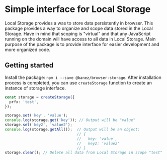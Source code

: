 # Simple interface for Local Storage

Local Storage provides a was to store data persistently in browser. This package provides a way to organize and scope data stored in the Local Storage. Have in mind that scoping is "virtual" and that any JavaScript running on the domain will have access to all data in Local Storage. Main purpose of the package is to provide interface for easier development and more organized code.

## Getting started

Install the package: `npm i --save @banez/browser-storage`. After installation process is completed, you can use `createStorage` function to create an instance of storage interface.

```ts
const storage = createStorage({
  prfx: 'test',
});

storage.set('key', 'value');
console.log(storage.get('key')); // Output will be "value"
storage.set('key2', 'value2');
console.log(storage.getAll());  // Output will be an object:
                                // {
                                //   key: 'value',
                                //   key2: 'value2'
                                // }
storage.clear(); // Delete all data from Local Storage in scope "test"
```
